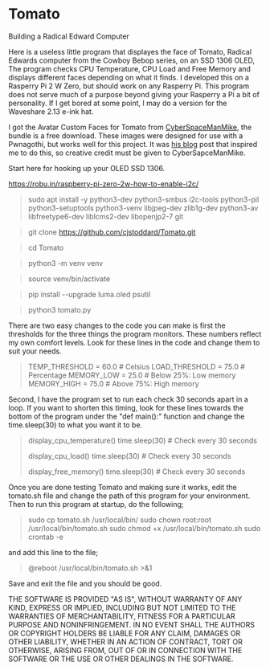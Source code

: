 # Tomato
Building a Radical Edward Computer

Here is a useless little program that displayes the face of Tomato, Radical Edwards computer from the Cowboy Bebop series, on an SSD 1306 OLED, The program checks CPU Temperature, CPU Load and Free Memory and displays different faces depending on what it finds. I developed this on a Rasperry Pi 2 W Zero, but should work on any Rasperry Pi. This program does not serve much of a purpose beyond giving your Rasperry a Pi a bit of personality. If I get bored at some point, I may do a version for the Waveshare 2.13 e-ink hat.

I got the Avatar Custom Faces for Tomato from [CyberSpaceManMike](https://cyberspacemanmike.com/product/radical-edwards-avatar-custom-faces-for-the-custom-faces-mod-and-radical-edward-pwnagotchi-cyberdeck/), the bundle is a free download. These images were designed for use with a Pwnagothi, but works well for this project. It was [his blog](https://cyberspacemanmike.com/2024/01/18/radical-edwards-pwnagotchi-cyberdeck/) post that inspired me to do this, so creative credit must be given to CyberSapceManMike.


Start here for hooking up your OLED SSD 1306.

https://robu.in/raspberry-pi-zero-2w-how-to-enable-i2c/

> sudo apt install -y python3-dev python3-smbus i2c-tools python3-pil python3-setuptools python3-venv libjpeg-dev zlib1g-dev python3-av libfreetype6-dev liblcms2-dev libopenjp2-7 git

> git clone https://github.com/cjstoddard/Tomato.git

> cd Tomato

> python3 -m venv venv

> source venv/bin/activate

> pip install --upgrade luma.oled psutil

> python3 tomato.py

There are two easy changes to the code you can make is first the thresholds for the three things the program monitors. These numbers reflect my own comfort levels. Look for these lines in the code and change them to suit your needs.

> TEMP_THRESHOLD = 60.0  # Celsius
> LOAD_THRESHOLD = 75.0  # Percentage
> MEMORY_LOW = 25.0  # Below 25%: Low memory
> MEMORY_HIGH = 75.0  # Above 75%: High memory

Second, I have the program set to run each check 30 seconds apart in a loop. If you want to shorten this timing, look for these lines towards the bottom of the program under the  "def main():" function and change the time.sleep(30) to what you want it to be.

> display_cpu_temperature()
> time.sleep(30)  # Check every 30 seconds
>
> display_cpu_load()
> time.sleep(30)  # Check every 30 seconds
>
> display_free_memory()
> time.sleep(30)  # Check every 30 seconds

Once you are done testing Tomato and making sure it works, edit the tomato.sh file and change the path of this program for your environment. Then to run this program at startup, do the following;

> sudo cp tomato.sh /usr/local/bin/
> sudo chown root:root /usr/local/bin/tomato.sh
> sudo chmod +x /usr/local/bin/tomato.sh
> sudo crontab -e

and add this line to the file;

> @reboot /usr/local/bin/tomato.sh >&1

Save and exit the file and you should be good.

THE SOFTWARE IS PROVIDED "AS IS", WITHOUT WARRANTY OF ANY KIND, EXPRESS OR
IMPLIED, INCLUDING BUT NOT LIMITED TO THE WARRANTIES OF MERCHANTABILITY,
FITNESS FOR A PARTICULAR PURPOSE AND NONINFRINGEMENT. IN NO EVENT SHALL THE
AUTHORS OR COPYRIGHT HOLDERS BE LIABLE FOR ANY CLAIM, DAMAGES OR OTHER
LIABILITY, WHETHER IN AN ACTION OF CONTRACT, TORT OR OTHERWISE, ARISING FROM,
OUT OF OR IN CONNECTION WITH THE SOFTWARE OR THE USE OR OTHER DEALINGS IN THE
SOFTWARE.
